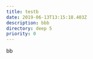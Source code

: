 ```yaml
---
title: testb
date: 2019-06-13T13:15:18.403Z
description: bbb
directory: deep 5
priority: 0
---
```

bb
